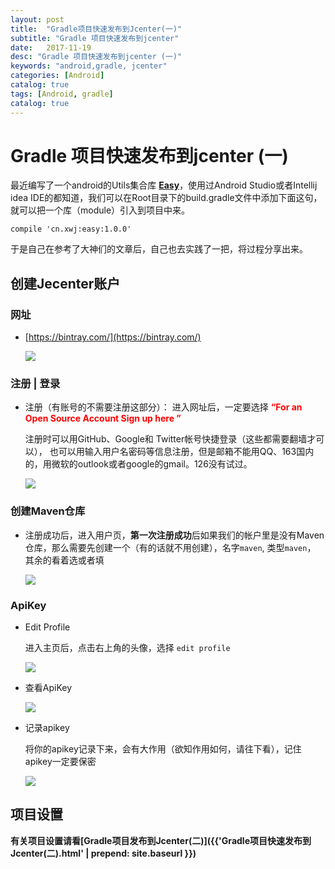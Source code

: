 ```yaml
---
layout: post
title:  "Gradle项目快速发布到Jcenter(一)"
subtitle: "Gradle 项目快速发布到jcenter"
date:   2017-11-19
desc: "Gradle 项目快速发布到jcenter (一)"
keywords: "android,gradle, jcenter"
categories: [Android]
catalog: true
tags: [Android, gradle]
catalog: true
---
```


# Gradle 项目快速发布到jcenter (一)

最近编写了一个android的Utils集合库 **[Easy](https://github.com/xiaowujiang/Easy)**，使用过Android Studio或者Intellij idea IDE的都知道，我们可以在Root目录下的build.gradle文件中添加下面这句，就可以把一个库（module）引入到项目中来。

	compile 'cn.xwj:easy:1.0.0'

于是自己在参考了大神们的文章后，自己也去实践了一把，将过程分享出来。

## 创建Jecenter账户

### 网址

* [https://bintray.com/](https://bintray.com/)

	<img src="{{'jcenter-home.jpg'| prepend: site.img_path | prepend: site.baseurl}}"/>

### 注册 | 登录

* 注册（有账号的不需要注册这部分）： 进入网址后，一定要选择 **<font color='red'> “For an Open Source Account Sign up here ”</font>**

	注册时可以用GitHub、Google和 Twitter帐号快捷登录（这些都需要翻墙才可以），
	也可以用输入用户名密码等信息注册，但是邮箱不能用QQ、163国内的，用微软的outlook或者google的gmail。126没有试过。

	<img src="{{'jcneter-login.png' | prepend: site.img_path | prepend: site.baseurl}}" />


### 创建Maven仓库

* 注册成功后，进入用户页，**第一次注册成功**后如果我们的帐户里是没有Maven仓库，那么需要先创建一个（有的话就不用创建），名字`maven`, 类型`maven`， 其余的看着选或者填


	<img src="{{ 'jcenter-create maven.png' | prepend: site.img_path | prepend: site.baseurl}}" />


### ApiKey

* Edit Profile

	进入主页后，点击右上角的头像，选择 `edit profile`

	<img src="{{'查看apikey-1.png' | prepend: site.img_path | prepend: site.baseurl }}" />
	
* 查看ApiKey

	<img src="{{ '查看apikey-2.png' | prepend: site.img_path | prepend: site.baseurl }}" />

* 记录apikey

	将你的apikey记录下来，会有大作用（欲知作用如何，请往下看），记住apikey一定要保密

	<img src="{{ '查看apikey-3.png' | prepend: site.img_path | prepend: site.baseurl}}" />

## 项目设置

**有关项目设置请看[Gradle项目发布到Jcenter(二)]({{'Gradle项目快速发布到Jcenter(二).html' | prepend: site.baseurl }})**